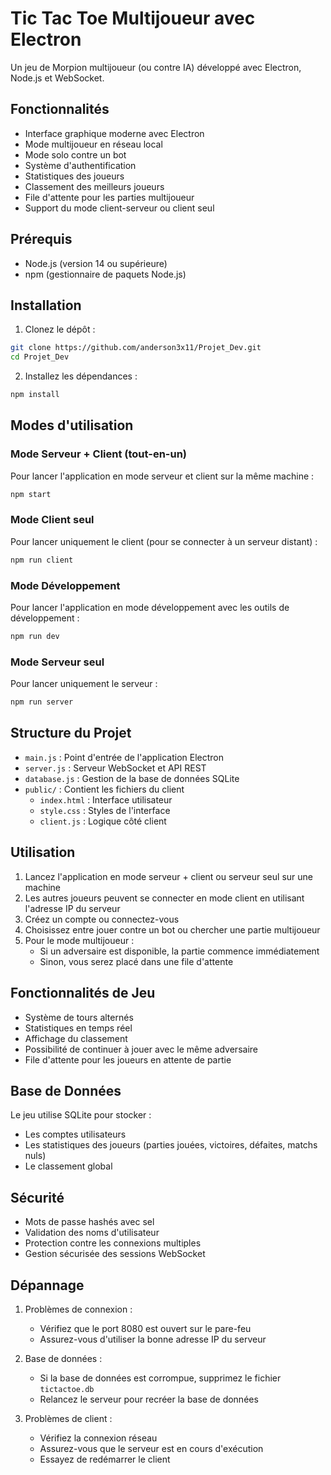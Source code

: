 # Tic Tac Toe Multijoueur avec Electron

Un jeu de Morpion multijoueur (ou contre IA) développé avec Electron, Node.js et WebSocket.

## Fonctionnalités

- Interface graphique moderne avec Electron
- Mode multijoueur en réseau local
- Mode solo contre un bot
- Système d'authentification
- Statistiques des joueurs
- Classement des meilleurs joueurs
- File d'attente pour les parties multijoueur
- Support du mode client-serveur ou client seul

## Prérequis

- Node.js (version 14 ou supérieure)
- npm (gestionnaire de paquets Node.js)

## Installation

1. Clonez le dépôt :
```bash
git clone https://github.com/anderson3x11/Projet_Dev.git
cd Projet_Dev
```

2. Installez les dépendances :
```bash
npm install
```

## Modes d'utilisation

### Mode Serveur + Client (tout-en-un)
Pour lancer l'application en mode serveur et client sur la même machine :
```bash
npm start
```

### Mode Client seul
Pour lancer uniquement le client (pour se connecter à un serveur distant) :
```bash
npm run client
```

### Mode Développement
Pour lancer l'application en mode développement avec les outils de développement :
```bash
npm run dev
```

### Mode Serveur seul
Pour lancer uniquement le serveur :
```bash
npm run server
```

## Structure du Projet

- `main.js` : Point d'entrée de l'application Electron
- `server.js` : Serveur WebSocket et API REST
- `database.js` : Gestion de la base de données SQLite
- `public/` : Contient les fichiers du client
  - `index.html` : Interface utilisateur
  - `style.css` : Styles de l'interface
  - `client.js` : Logique côté client

## Utilisation

1. Lancez l'application en mode serveur + client ou serveur seul sur une machine
2. Les autres joueurs peuvent se connecter en mode client en utilisant l'adresse IP du serveur
3. Créez un compte ou connectez-vous
4. Choisissez entre jouer contre un bot ou chercher une partie multijoueur
5. Pour le mode multijoueur :
   - Si un adversaire est disponible, la partie commence immédiatement
   - Sinon, vous serez placé dans une file d'attente

## Fonctionnalités de Jeu

- Système de tours alternés
- Statistiques en temps réel
- Affichage du classement
- Possibilité de continuer à jouer avec le même adversaire
- File d'attente pour les joueurs en attente de partie

## Base de Données

Le jeu utilise SQLite pour stocker :
- Les comptes utilisateurs
- Les statistiques des joueurs (parties jouées, victoires, défaites, matchs nuls)
- Le classement global

## Sécurité

- Mots de passe hashés avec sel
- Validation des noms d'utilisateur
- Protection contre les connexions multiples
- Gestion sécurisée des sessions WebSocket

## Dépannage

1. Problèmes de connexion :
   - Vérifiez que le port 8080 est ouvert sur le pare-feu
   - Assurez-vous d'utiliser la bonne adresse IP du serveur

2. Base de données :
   - Si la base de données est corrompue, supprimez le fichier `tictactoe.db`
   - Relancez le serveur pour recréer la base de données

3. Problèmes de client :
   - Vérifiez la connexion réseau
   - Assurez-vous que le serveur est en cours d'exécution
   - Essayez de redémarrer le client
